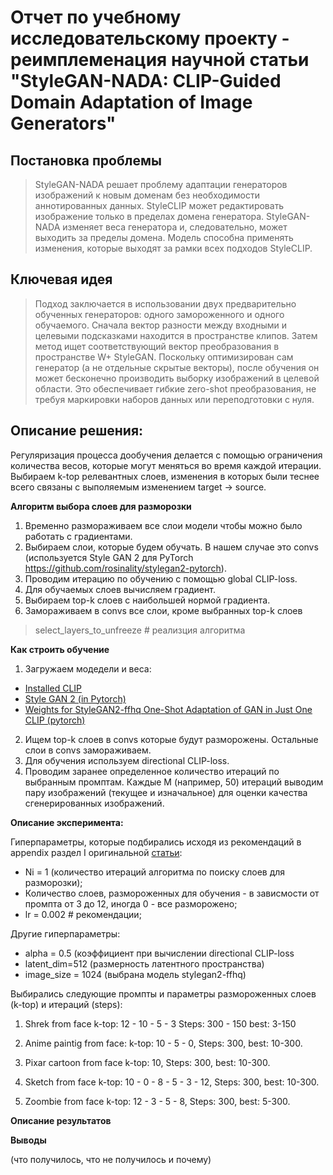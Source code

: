 # Отчет по учебному исследовательскому проекту - реимплеменация научной статьи "StyleGAN-NADA: CLIP-Guided Domain Adaptation of Image Generators"

## Постановка проблемы
>StyleGAN-NADA решает проблему адаптации генераторов изображений к новым доменам без необходимости аннотированных данных.
>StyleCLIP может редактировать изображение только в пределах домена генератора. StyleGAN-NADA  изменяет веса генератора и, следовательно, может выходить за пределы домена. Модель способна применять изменения, которые выходят за рамки всех подходов StyleCLIP.

## Ключевая идея
>Подход заключается в использовании двух предварительно обученных генераторов: одного замороженного и одного обучаемого.
>Сначала вектор разности между входными и целевыми подсказками находится в пространстве клипов.
>Затем метод ищет соответствующий вектор преобразования в пространстве W+ StyleGAN.
>Поскольку оптимизирован сам генератор (а не отдельные скрытые векторы), после обучения он может бесконечно производить выборку изображений в целевой области.
>Это обеспечивает гибкие zero-shot преобразования, не требуя маркировки наборов данных или переподготовки с нуля.

## Описание решения:
Регуляризация процесса дообучения делается с помощью ограничения количества весов, которые могут меняться во время каждой итерации.
Выбираем k-top релевантных слоев, изменения в которых были теснее всего связаны с выполяемым изменением target -> source.

**Алгоритм выбора слоев для разморозки**
1. Временно размораживаем все слои модели чтобы можно было работать с градиентами.
2. Выбираем слои, которые будем обучать. В нашем случае это convs (используется Style GAN 2 для PyTorch https://github.com/rosinality/stylegan2-pytorch).
3. Проводим итерацию по обучению с помощью global CLIP-loss. 
4. Для обучаемых слоев вычисляем градиент.
5. Выбираем top-k слоев с наибольшей нормой градиента.
6. Замораживаем в convs все слои, кроме выбранных top-k слоев
>select_layers_to_unfreeze # реализция алгоритма

**Как строить обучение**
1. Загружаем модедели и веса:
  - [Installed CLIP](https://github.com/openai/CLIP)
  - [Style GAN 2 (in Pytorch)](https://github.com/rosinality/stylegan2-pytorch)
  - [Weights for StyleGAN2-ffhq One-Shot Adaptation of GAN in Just One CLIP (pytorch)](https://huggingface.co/akhaliq/OneshotCLIP-stylegan2-ffhq/resolve/main/stylegan2-ffhq-config-f.pt)
2. Ищем top-k слоев в convs которые будут разморожены. Остальные слои в convs замораживаем.
3. Для обучения используем directional CLIP-loss.
4. Проводим заранее определенное количество итераций по выбранным промптам. Каждые M (например, 50) итераций выводим пару изображений (текущее и изначальное) для оценки качества сгенерированных изображений.

**Описание эксперимента:**

Гиперпараметры, которые подбирались исходя из рекомендаций в appendix раздел I оригинальной [статьи](https://arxiv.org/pdf/2108.00946):
* Ni = 1 (количество итераций алгоритма по поиску слоев для разморозки);
* Количество слоев, размороженных для обучения - в зависмости от промпта от 3 до 12, иногда 0 - все разморожено;
* lr = 0.002 # рекомендации;

Другие гиперпараметры:
* alpha = 0.5 (коэффициент при вычислении directional CLIP-loss
* latent_dim=512 (размерность латентного пространства)
* image_size = 1024 (выбрана модель stylegan2-ffhq)

Выбирались следующие промпты и параметры размороженных слоев (k-top) и итераций (steps):
1. Shrek from face
k-top: 12 - 10 - 5 - 3
Steps: 300 - 150
best: 3-150

2. Anime paintig from face:
k-top: 10 - 5 - 0, 
Steps: 300, 
best: 10-300.

3. Pixar cartoon from face
k-top: 10, 
Steps: 300, 
best: 10-300.

4. Sketch from face
k-top: 10 - 0 - 8 - 5 - 3 - 12, 
Steps: 300, 
best: 10-300.

5. Zoombie from face
k-top: 12 - 3 - 5 - 8,
Steps: 300,
best: 5-300.

**Описание результатов**

**Выводы**

(что получилось, что не получилось и почему)
